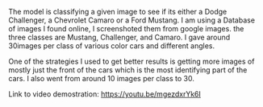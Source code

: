 The model is classifying a given image to see if its either a Dodge Challenger, a Chevrolet Camaro or a Ford Mustang. I am using a Database of images I found online, I screenshoted them from google images. the three classes are Mustang, Challenger, and Camaro. I gave around 30images per class of various color cars and different angles.

One of the strategies I used to get better results is getting more images of mostly just the front of the cars which is the most identifying part of the cars. I also went from around 10 images per class to 30.

Link to video demostration: https://youtu.be/mgezdxrYk6I